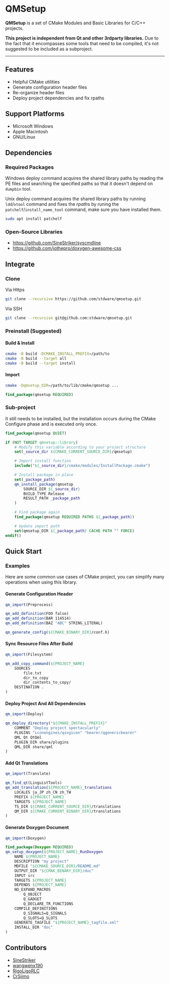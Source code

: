 # QMSetup

**QMSetup** is a set of CMake Modules and Basic Libraries for C/C++ projects.

**This project is independent from Qt and other 3rdparty libraries.** Due to the fact that it encompasses some tools that need to be compiled, it's not suggested to be included as a subproject.

---

## Features

+ Helpful CMake utilities
+ Generate configuration header files
+ Re-organize header files
+ Deploy project dependencies and fix rpaths

## Support Platforms

+ Microsoft Windows
+ Apple Macintosh
+ GNU/Linux

## Dependencies

### Required Packages

Windows deploy command acquires the shared library paths by reading the PE files and searching the specified paths so that it doesn't depend on `dumpbin` tool.

Unix deploy command acquires the shared library paths by running `ldd`/`otool` command and fixes the *rpath*s by runing the `patchelf`/`install_name_tool` command, make sure you have installed them.

```sh
sudo apt install patchelf
```

### Open-Source Libraries
+ https://github.com/SineStriker/syscmdline
+ https://github.com/jothepro/doxygen-awesome-css

## Integrate

### Clone

Via Https
```sh
git clone --recursive https://github.com/stdware/qmsetup.git
```
Via SSH
```sh
git clone --recursive git@github.com:stdware/qmsetup.git
```

### Preinstall (Suggested)

#### Build & Install
```sh
cmake -B build -DCMAKE_INSTALL_PREFIX=/path/to
cmake -B build --target all
cmake -B build --target install
```

#### Import
```sh
cmake -Dqmsetup_DIR=/path/to/lib/cmake/qmsetup ...
```
```cmake
find_package(qmsetup REQUIRED)
```

### Sub-project

It still needs to be installed, but the installation occurs during the CMake Configure phase and is executed only once.

```cmake
find_package(qmsetup QUIET)

if (NOT TARGET qmsetup::library)
    # Modify this variable according to your project structure
    set(_source_dir ${CMAKE_CURRENT_SOURCE_DIR}/qmsetup)

    # Import install function
    include("${_source_dir}/cmake/modules/InstallPackage.cmake")

    # Install package in place
    set(_package_path)
    qm_install_package(qmsetup
        SOURCE_DIR ${_source_dir}
        BUILD_TYPE Release
        RESULT_PATH _package_path
    )

    # Find package again
    find_package(qmsetup REQUIRED PATHS ${_package_path})

    # Update import path
    set(qmsetup_DIR ${_package_path} CACHE PATH "" FORCE)
endif()
```

## Quick Start

### Examples

Here are some common use cases of CMake project, you can simplify many operations when using this library.

#### Generate Configuration Header
```cmake
qm_import(Preprocess)

qm_add_definition(FOO false)
qm_add_definition(BAR 114514)
qm_add_definition(BAZ "ABC" STRING_LITERAL)

qm_generate_config(${CMAKE_BINARY_DIR}/conf.h)
```

#### Sync Resource Files After Build
```cmake
qm_import(Filesystem)

qm_add_copy_command(${PROJECT_NAME}
    SOURCES
        file.txt
        dir_to_copy
        dir_contents_to_copy/
    DESTINATION .
)
```

#### Deploy Project And All Dependencies
```cmake
qm_import(Deploy)

qm_deploy_directory("${CMAKE_INSTALL_PREFIX}"
    COMMENT "Deploy project spectacularly"
    PLUGINS "iconengines/qsvgicon" "bearer/qgenericbearer"
    QML Qt QtQml
    PLUGIN_DIR share/plugins
    QML_DIR share/qml
)
```

#### Add Qt Translations
```cmake
qm_import(Translate)

qm_find_qt(LinguistTools)
qm_add_translation(${PROJECT_NAME}_translations
    LOCALES ja_JP zh_CN zh_TW
    PREFIX ${PROJECT_NAME}
    TARGETS ${PROJECT_NAME}
    TS_DIR ${CMAKE_CURRENT_SOURCE_DIR}/translations
    QM_DIR ${CMAKE_CURRENT_BINARY_DIR}/translations
)
```

#### Generate Doxygen Document
```cmake
qm_import(Doxygen)

find_package(Doxygen REQUIRED)
qm_setup_doxygen(${PROJECT_NAME}_RunDoxygen
    NAME ${PROJECT_NAME}
    DESCRIPTION "my project"
    MDFILE "${CMAKE_SOURCE_DIR}/README.md"
    OUTPUT_DIR "${CMAK_BINARY_DIR}/doc"
    INPUT src
    TARGETS ${PROJECT_NAME}
    DEPENDS ${PROJECT_NAME}
    NO_EXPAND_MACROS
        Q_OBJECT
        Q_GADGET
        Q_DECLARE_TR_FUNCTIONS
    COMPILE_DEFINITIONS 
        Q_SIGNALS=Q_SIGNALS
        Q_SLOTS=Q_SLOTS
    GENERATE_TAGFILE "${PROJECT_NAME}_tagfile.xml"
    INSTALL_DIR "doc"
)
```

## Contributors

+ [SineStriker](https://github.com/SineStriker)
+ [wangwenx190](https://github.com/wangwenx190)
+ [RigoLigoRLC](https://github.com/RigoLigoRLC)
+ [CrSjimo](https://github.com/CrSjimo)